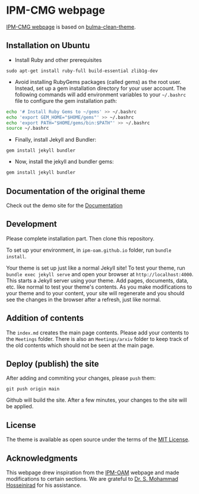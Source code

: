 # IPM-CMG webpage

[IPM-CMG webpage](https://ipm-cmg.github.io/) is based on [bulma-clean-theme](https://github.com/chrisrhymes/bulma-clean-theme).

## Installation on Ubuntu

- Install Ruby and other prerequisites

```console
sudo apt-get install ruby-full build-essential zlib1g-dev
```

- Avoid installing RubyGems packages (called gems) as the root user. Instead, set up a gem installation directory for your user account. The following commands will add environment variables to your `~/.bashrc` file to configure the gem installation path:

```bash
echo '# Install Ruby Gems to ~/gems' >> ~/.bashrc
echo 'export GEM_HOME="$HOME/gems"' >> ~/.bashrc
echo 'export PATH="$HOME/gems/bin:$PATH"' >> ~/.bashrc
source ~/.bashrc
```

- Finally, install Jekyll and Bundler:

```
gem install jekyll bundler
```

- Now, install the jekyll and bundler gems:

```ruby
gem install jekyll bundler
```

## Documentation of the original theme

Check out the demo site for the [Documentation](https://www.csrhymes.com/bulma-clean-theme/docs/)

## Development

Please complete installation part. Then clone this repository. 

To set up your environment, in `ipm-oam.github.io` folder, run `bundle install`.

Your theme is set up just like a normal Jekyll site! To test your theme, run `bundle exec jekyll serve` and open your browser at `http://localhost:4000`. This starts a Jekyll server using your theme. Add pages, documents, data, etc. like normal to test your theme's contents. As you make modifications to your theme and to your content, your site will regenerate and you should see the changes in the browser after a refresh, just like normal.

## Addition of contents

The `index.md` creates the main page contents. Please add your contents to the `Meetings` folder. There is also an `Meetings/arxiv` folder to keep track of the old contents which should not be seen at the main page.

## Deploy (publish) the site

After adding and commiting your changes, please `push` them:

```console
git push origin main
```

Github will build the site. After a few minutes, your changes to the site will be applied.

## License

The theme is available as open source under the terms of the [MIT License](https://opensource.org/licenses/MIT).

## Acknowledgments

This webpage drew inspiration from the [IPM-OAM](https://github.com/ipm-oam/ipm-oam.github.io) webpage and made modifications to certain sections. We are grateful to [Dr. S. Mohammad Hosseinirad](https://github.com/smhr) for his assistance.

